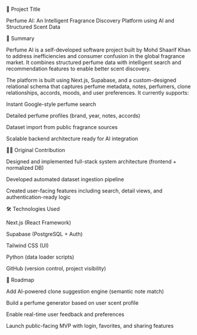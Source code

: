 🧠 Project Title

Perfume AI: An Intelligent Fragrance Discovery Platform using AI and Structured Scent Data

📄 Summary

Perfume AI is a self-developed software project built by Mohd Shaarif Khan to address inefficiencies and consumer confusion in the global fragrance market. It combines structured perfume data with intelligent search and recommendation features to enable better scent discovery.

The platform is built using Next.js, Supabase, and a custom-designed relational schema that captures perfume metadata, notes, perfumers, clone relationships, accords, moods, and user preferences. It currently supports:

Instant Google-style perfume search

Detailed perfume profiles (brand, year, notes, accords)

Dataset import from public fragrance sources

Scalable backend architecture ready for AI integration

👨‍💻 Original Contribution

Designed and implemented full-stack system architecture (frontend + normalized DB)

Developed automated dataset ingestion pipeline

Created user-facing features including search, detail views, and authentication-ready logic

🛠 Technologies Used

Next.js (React Framework)

Supabase (PostgreSQL + Auth)

Tailwind CSS (UI)

Python (data loader scripts)

GitHub (version control, project visibility)

🔮 Roadmap

Add AI-powered clone suggestion engine (semantic note match)

Build a perfume generator based on user scent profile

Enable real-time user feedback and preferences

Launch public-facing MVP with login, favorites, and sharing features